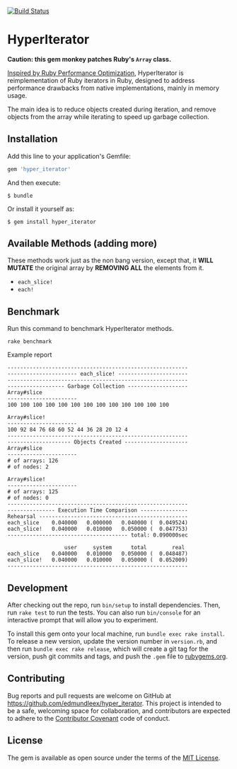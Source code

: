[![Build Status](https://travis-ci.org/EdmundLeex/hyper_iterator.svg?branch=master)](https://travis-ci.org/EdmundLeex/hyper_iterator)

# HyperIterator

**Caution: this gem monkey patches Ruby's `Array` class.**

[Inspired by Ruby Performance Optimization](https://media.pragprog.com/titles/adrpo/iterators.pdf), 
HyperIterator is reimplementation of Ruby iterators in Ruby, designed to address performance 
drawbacks from native implementations, mainly in memory usage.

The main idea is to reduce objects created during iteration, and remove objects from the array while
iterating to speed up garbage collection.

## Installation

Add this line to your application's Gemfile:

```ruby
gem 'hyper_iterator'
```

And then execute:

    $ bundle

Or install it yourself as:

    $ gem install hyper_iterator

## Available Methods (adding more)

These methods work just as the non bang version, except that, it **WILL MUTATE** the original array 
by **REMOVING ALL** the elements from it.

- `each_slice!`
- `each!`

## Benchmark

Run this command to benchmark HyperIterator methods.
```
rake benchmark
```

Example report

```
---------------------------------------------------------
---------------------- each_slice! ----------------------
---------------------------------------------------------
------------------ Garbage Collection -------------------
Array#slice
----------------------
100 100 100 100 100 100 100 100 100 100 100 100 100

Array#slice!
----------------------
100 92 84 76 68 60 52 44 36 28 20 12 4
---------------------------------------------------------
-------------------- Objects Created --------------------
Array#slice
----------------------
# of arrays: 126
# of nodes: 2

Array#slice!
----------------------
# of arrays: 125
# of nodes: 0
---------------------------------------------------------
--------------- Execution Time Comparison ---------------
Rehearsal -----------------------------------------------
each_slice    0.040000   0.000000   0.040000 (  0.049524)
each_slice!   0.040000   0.010000   0.050000 (  0.047753)
-------------------------------------- total: 0.090000sec

                  user     system      total        real
each_slice    0.040000   0.010000   0.050000 (  0.048487)
each_slice!   0.040000   0.010000   0.050000 (  0.052009)
---------------------------------------------------------
```

## Development

After checking out the repo, run `bin/setup` to install dependencies. Then, run `rake test` to run the tests. You can also run `bin/console` for an interactive prompt that will allow you to experiment.

To install this gem onto your local machine, run `bundle exec rake install`. To release a new version, update the version number in `version.rb`, and then run `bundle exec rake release`, which will create a git tag for the version, push git commits and tags, and push the `.gem` file to [rubygems.org](https://rubygems.org).

## Contributing

Bug reports and pull requests are welcome on GitHub at https://github.com/edmundleex/hyper_iterator. This project is intended to be a safe, welcoming space for collaboration, and contributors are expected to adhere to the [Contributor Covenant](http://contributor-covenant.org) code of conduct.


## License

The gem is available as open source under the terms of the [MIT License](http://opensource.org/licenses/MIT).


